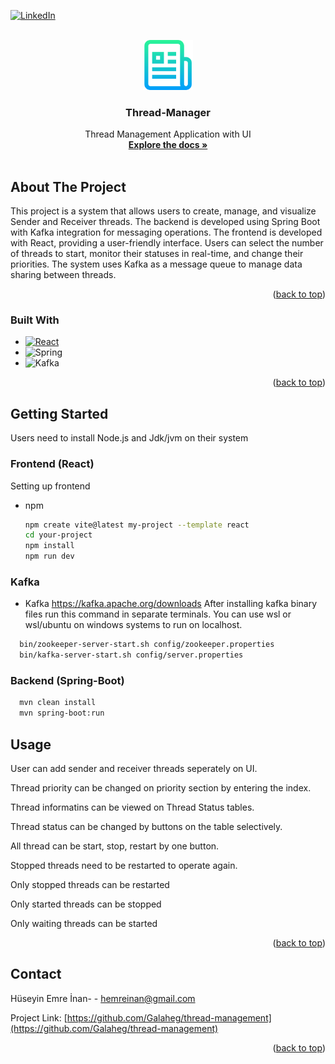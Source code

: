 <!-- Improved compatibility of back to top link: See: https://github.com/othneildrew/Best-README-Template/pull/73 -->
<a id="readme-top"></a>
<!--
*** Thanks for checking out the Best-README-Template. If you have a suggestion
*** that would make this better, please fork the repo and create a pull request
*** or simply open an issue with the tag "enhancement".
*** Don't forget to give the project a star!
*** Thanks again! Now go create something AMAZING! :D
-->



<!-- PROJECT SHIELDS -->
<!--
*** I'm using markdown "reference style" links for readability.
*** Reference links are enclosed in brackets [ ] instead of parentheses ( ).
*** See the bottom of this document for the declaration of the reference variables
*** for contributors-url, forks-url, etc. This is an optional, concise syntax you may use.
*** https://www.markdownguide.org/basic-syntax/#reference-style-links
-->

[![LinkedIn][linkedin-shield]][linkedin-url]


<!-- PROJECT LOGO -->
<br />
<div align="center">
  <a href="https://github.com/othneildrew/Best-README-Template">
    <img src="logo.png" alt="Logo" width="80" height="80">
  </a>

  <h3 align="center">Thread-Manager</h3>

  <p align="center">
    Thread Management Application with UI
    <br />
    <a href="#"><strong>Explore the docs »</strong></a>
    <br />
    <br />
  </p>
</div>



<!-- ABOUT THE PROJECT -->
## About The Project
This project is a system that allows users to create, manage, and visualize Sender and Receiver threads. The backend is developed using Spring Boot with Kafka integration for messaging operations. The frontend is developed with React, providing a user-friendly interface. Users can select the number of threads to start, monitor their statuses in real-time, and change their priorities. The system uses Kafka as a message queue to manage data sharing between threads.


<p align="right">(<a href="#readme-top">back to top</a>)</p>



### Built With

* [![React][React.js]][React-url]
* ![Spring][Spring-Boot]
* ![Kafka][Apache-Kafka]

<p align="right">(<a href="#readme-top">back to top</a>)</p>



<!-- GETTING STARTED -->
## Getting Started

Users need to install Node.js and Jdk/jvm on their system

### Frontend (React)

Setting up frontend
* npm
  ```sh
  npm create vite@latest my-project --template react
  cd your-project
  npm install
  npm run dev
  ```

### Kafka
* Kafka
  https://kafka.apache.org/downloads
  After installing kafka binary files run this command in separate terminals. You can use wsl or wsl/ubuntu on windows systems to run on localhost.
```sh
  bin/zookeeper-server-start.sh config/zookeeper.properties
  bin/kafka-server-start.sh config/server.properties
  ```

### Backend (Spring-Boot)
```sh
  mvn clean install
  mvn spring-boot:run
  ```

<!-- USAGE EXAMPLES -->
## Usage

User can add sender and receiver threads seperately on UI.
<br>

Thread priority can be changed on priority section by entering the index.
<br>

Thread informatins can be viewed on Thread Status tables.
<br>

Thread status can be changed by buttons on the table selectively.
<br>

All thread can be start, stop, restart by one button.
<br>

Stopped threads need to be restarted to operate again.
<br>

Only stopped threads can be restarted
<br>

Only started threads can be stopped
<br>

Only waiting threads can be started

<p align="right">(<a href="#readme-top">back to top</a>)</p>

<!-- CONTACT -->
## Contact

Hüseyin Emre İnan- - hemreinan@gmail.com

Project Link: [https://github.com/Galaheg/thread-management](https://github.com/Galaheg/thread-management)

<p align="right">(<a href="#readme-top">back to top</a>)</p>



<!-- MARKDOWN LINKS & IMAGES -->
<!-- https://www.markdownguide.org/basic-syntax/#reference-style-links -->
[contributors-shield]: https://img.shields.io/github/contributors/othneildrew/Best-README-Template.svg?style=for-the-badge
[contributors-url]: https://github.com/othneildrew/Best-README-Template/graphs/contributors
[forks-shield]: https://img.shields.io/github/forks/othneildrew/Best-README-Template.svg?style=for-the-badge
[forks-url]: https://github.com/othneildrew/Best-README-Template/network/members
[stars-shield]: https://img.shields.io/github/stars/othneildrew/Best-README-Template.svg?style=for-the-badge
[stars-url]: https://github.com/othneildrew/Best-README-Template/stargazers
[issues-shield]: https://img.shields.io/github/issues/othneildrew/Best-README-Template.svg?style=for-the-badge
[issues-url]: https://github.com/othneildrew/Best-README-Template/issues
[license-shield]: https://img.shields.io/github/license/othneildrew/Best-README-Template.svg?style=for-the-badge
[license-url]: https://github.com/othneildrew/Best-README-Template/blob/master/LICENSE.txt
[linkedin-shield]: https://img.shields.io/badge/-LinkedIn-black.svg?style=for-the-badge&logo=linkedin&colorB=555
[linkedin-url]: https://www.linkedin.com/in/hemreinan/
[product-screenshot]: images/screenshot.png
[Next.js]: https://img.shields.io/badge/next.js-000000?style=for-the-badge&logo=nextdotjs&logoColor=white
[Next-url]: https://nextjs.org/
[React.js]: https://img.shields.io/badge/React-20232A?style=for-the-badge&logo=react&logoColor=61DAFB
[Spring-Boot]: https://img.shields.io/badge/SpringBoot-6DB33F?style=flat-square&logo=Spring&logoColor=white
[Apache-Kafka]: https://img.shields.io/badge/Apache_Kafka-231F20?style=for-the-badge&logo=apache-kafka&logoColor=white
[React-url]: https://reactjs.org/
[Vue.js]: https://img.shields.io/badge/Vue.js-35495E?style=for-the-badge&logo=vuedotjs&logoColor=4FC08D
[Vue-url]: https://vuejs.org/
[Angular.io]: https://img.shields.io/badge/Angular-DD0031?style=for-the-badge&logo=angular&logoColor=white
[Angular-url]: https://angular.io/
[Svelte.dev]: https://img.shields.io/badge/Svelte-4A4A55?style=for-the-badge&logo=svelte&logoColor=FF3E00
[Svelte-url]: https://svelte.dev/
[Laravel.com]: https://img.shields.io/badge/Laravel-FF2D20?style=for-the-badge&logo=laravel&logoColor=white
[Laravel-url]: https://laravel.com
[Bootstrap.com]: https://img.shields.io/badge/Bootstrap-563D7C?style=for-the-badge&logo=bootstrap&logoColor=white
[Bootstrap-url]: https://getbootstrap.com
[JQuery.com]: https://img.shields.io/badge/jQuery-0769AD?style=for-the-badge&logo=jquery&logoColor=white
[JQuery-url]: https://jquery.com 
